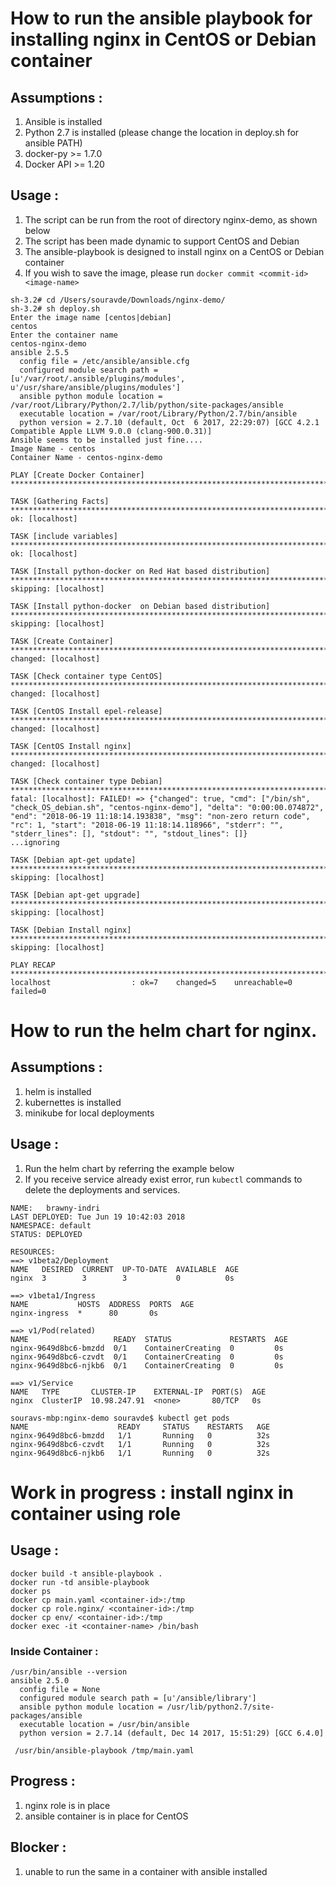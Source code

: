 # How to run the ansible playbook for installing nginx in CentOS or Debian container
## Assumptions :
1. Ansible is installed
2. Python 2.7 is installed (please change the location in deploy.sh for ansible PATH)
3. docker-py >= 1.7.0
4. Docker API >= 1.20

## Usage :
1. The script can be run from the root of directory nginx-demo, as shown below
2. The script has been made dynamic to support CentOS and Debian
3. The ansible-playbook is designed to install nginx on a CentOS or Debian container
4. If you wish to save the image, please run `docker commit <commit-id> <image-name>`

```
sh-3.2# cd /Users/souravde/Downloads/nginx-demo/
sh-3.2# sh deploy.sh
Enter the image name [centos|debian]
centos
Enter the container name
centos-nginx-demo
ansible 2.5.5
  config file = /etc/ansible/ansible.cfg
  configured module search path = [u'/var/root/.ansible/plugins/modules', u'/usr/share/ansible/plugins/modules']
  ansible python module location = /var/root/Library/Python/2.7/lib/python/site-packages/ansible
  executable location = /var/root/Library/Python/2.7/bin/ansible
  python version = 2.7.10 (default, Oct  6 2017, 22:29:07) [GCC 4.2.1 Compatible Apple LLVM 9.0.0 (clang-900.0.31)]
Ansible seems to be installed just fine....
Image Name - centos
Container Name - centos-nginx-demo

PLAY [Create Docker Container] ***************************************************************************************************************************************************************************

TASK [Gathering Facts] ***********************************************************************************************************************************************************************************
ok: [localhost]

TASK [include variables] *********************************************************************************************************************************************************************************
ok: [localhost]

TASK [Install python-docker on Red Hat based distribution] ***********************************************************************************************************************************************
skipping: [localhost]

TASK [Install python-docker  on Debian based distribution] ***********************************************************************************************************************************************
skipping: [localhost]

TASK [Create Container] **********************************************************************************************************************************************************************************
changed: [localhost]

TASK [Check container type CentOS] ***********************************************************************************************************************************************************************
changed: [localhost]

TASK [CentOS Install epel-release] ***********************************************************************************************************************************************************************
changed: [localhost]

TASK [CentOS Install nginx] ******************************************************************************************************************************************************************************
changed: [localhost]

TASK [Check container type Debian] ***********************************************************************************************************************************************************************
fatal: [localhost]: FAILED! => {"changed": true, "cmd": ["/bin/sh", "check_OS_debian.sh", "centos-nginx-demo"], "delta": "0:00:00.074872", "end": "2018-06-19 11:18:14.193838", "msg": "non-zero return code", "rc": 1, "start": "2018-06-19 11:18:14.118966", "stderr": "", "stderr_lines": [], "stdout": "", "stdout_lines": []}
...ignoring

TASK [Debian apt-get update] *****************************************************************************************************************************************************************************
skipping: [localhost]

TASK [Debian apt-get upgrade] ****************************************************************************************************************************************************************************
skipping: [localhost]

TASK [Debian Install nginx] ******************************************************************************************************************************************************************************
skipping: [localhost]

PLAY RECAP ***********************************************************************************************************************************************************************************************
localhost                  : ok=7    changed=5    unreachable=0    failed=0
```

# How to run the helm chart for nginx.
## Assumptions :
1. helm is installed
2. kubernettes is installed
3. minikube for local deployments

## Usage :
1. Run the helm chart by referring the example below
2. If you receive service already exist error, run `kubectl` commands to delete the deployments and services.

```souravs-mbp:nginx-demo souravde$ helm install nginx-helm/
NAME:   brawny-indri
LAST DEPLOYED: Tue Jun 19 10:42:03 2018
NAMESPACE: default
STATUS: DEPLOYED

RESOURCES:
==> v1beta2/Deployment
NAME   DESIRED  CURRENT  UP-TO-DATE  AVAILABLE  AGE
nginx  3        3        3           0          0s

==> v1beta1/Ingress
NAME           HOSTS  ADDRESS  PORTS  AGE
nginx-ingress  *      80       0s

==> v1/Pod(related)
NAME                   READY  STATUS             RESTARTS  AGE
nginx-9649d8bc6-bmzdd  0/1    ContainerCreating  0         0s
nginx-9649d8bc6-czvdt  0/1    ContainerCreating  0         0s
nginx-9649d8bc6-njkb6  0/1    ContainerCreating  0         0s

==> v1/Service
NAME   TYPE       CLUSTER-IP    EXTERNAL-IP  PORT(S)  AGE
nginx  ClusterIP  10.98.247.91  <none>       80/TCP   0s

souravs-mbp:nginx-demo souravde$ kubectl get pods
NAME                    READY     STATUS    RESTARTS   AGE
nginx-9649d8bc6-bmzdd   1/1       Running   0          32s
nginx-9649d8bc6-czvdt   1/1       Running   0          32s
nginx-9649d8bc6-njkb6   1/1       Running   0          32s
```

# Work in progress : install nginx in container using role
## Usage :
```
docker build -t ansible-playbook .
docker run -td ansible-playbook
docker ps
docker cp main.yaml <container-id>:/tmp
docker cp role.nginx/ <container-id>:/tmp
docker cp env/ <container-id>:/tmp
docker exec -it <container-name> /bin/bash
```
### Inside Container : 
```
/usr/bin/ansible --version
ansible 2.5.0
  config file = None
  configured module search path = [u'/ansible/library']
  ansible python module location = /usr/lib/python2.7/site-packages/ansible
  executable location = /usr/bin/ansible
  python version = 2.7.14 (default, Dec 14 2017, 15:51:29) [GCC 6.4.0]

 /usr/bin/ansible-playbook /tmp/main.yaml
 ```
## Progress :
1. nginx role is in place
2. ansible container is in place for CentOS
## Blocker :
1. unable to run the same in a container with ansible installed

